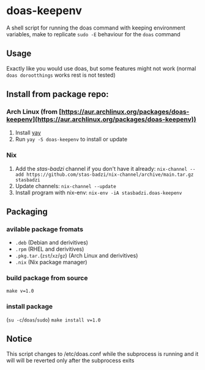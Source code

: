# doas-keepenv
A shell script for running the doas command with keeping environment variables, make to replicate `sudo -E` behaviour for the `doas` command

## Usage
Exactly like you would use doas, but some features might not work (normal `doas dorootthings` works rest is not tested)

## Install from package repo:
### Arch Linux (from [https://aur.archlinux.org/packages/doas-keepenv](https://aur.archlinux.org/packages/doas-keepenv))
1. Install [yay](https://github.com/Jguer/yay)
2. Run `yay -S doas-keepenv` to install or update

### Nix
1.  Add the _stas-badzi_ channel if you don't have it already: `nix-channel --add https://github.com/stas-badzi/nix-channel/archive/main.tar.gz stasbadzi`
2.  Update channels: `nix-channel --update`
3.  Install program with nix-env: `nix-env -iA stasbadzi.doas-keepenv`

## Packaging

### avilable package fromats
- `.deb` (Debian and derivitives)
- `.rpm` (RHEL and derivitives)
- `.pkg.tar.`(`zst`/`xz`/`gz`) (Arch Linux and derivitives)
- `.nix` (Nix package manager)

### build package from source
`make v=1.0`

### install package
(`su -c`/`doas`/`sudo`) `make install v=1.0`

## Notice
This script changes to /etc/doas.conf while the subprocess is running and it will will be reverted only after the subprocess exits
